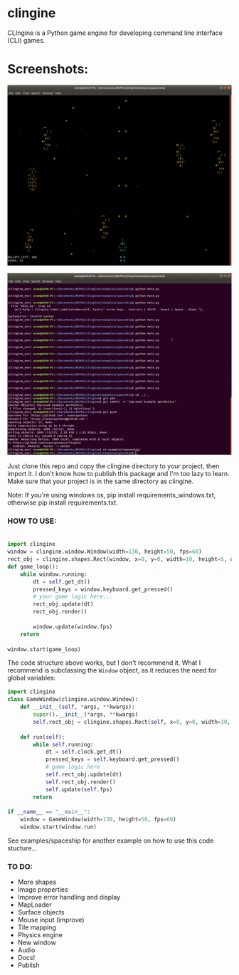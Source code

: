 # clingine
CLIngine is a Python game engine for developing command line interface (CLI) games.

# Screenshots:
![gameplay](screenshots/gameplay.png?raw=true "gameplay")

![sample](screenshots/sample.gif?raw=true "sample")


Just clone this repo and copy the clingine directory to your project, then import it.
I don't know how to publish this package and I'm too lazy to learn. Make sure that your project is in the same directory as clingine.

Note: If you're using windows os, pip install requirements_windows.txt, otherwise pip install requirements.txt.


### HOW TO USE:
```Python

import clingine
window = clingine.window.Window(width=130, height=50, fps=60)
rect_obj = clingine.shapes.Rect(window, x=0, y=0, width=10, height=5, direction=(0, 0), speed=(100, 60), char="#", color_pair=((255, 255, 255),(0, 0, 0)))
def game_loop():
	while window.running:
		dt = self.get_dt()
		pressed_keys = window.keyboard.get_pressed()
		# your game logic here...
		rect_obj.update(dt)
		rect_obj.render()

		window.update(window.fps)
	return

window.start(game_loop)

```
The code structure above works, but I don't recommend it. What I recommend is subclassing the ```Window``` object, as it reduces the need for global variables:
```Python
import clingine
class GameWindow(clingine.window.Window):
	def __init__(self, *args, **kwargs):
		super().__init__(*args, **kwargs)
		self.rect_obj = clingine.shapes.Rect(self, x=0, y=0, width=10, height=5, direction=(0, 0), speed=(100, 60), char="#", color_pair=((255, 255, 255),(0, 0, 0)))

	def run(self):
		while self.running:
			dt = self.clock.get_dt()
			pressed_keys = self.keyboard.get_pressed()
			# game logic here
			self.rect_obj.update(dt)
			self.rect_obj.render()
			self.update(self.fps)
		return

if __name__ == "__main__":
	window = GameWindow(width=130, height=50, fps=60)
	window.start(window.run)

```
See examples/spaceship for another example on how to use this code stucture...

### TO DO:
* More shapes
* Image properties
* Improve error handling and display
* MapLoader
* Surface objects
* Mouse input (improve)
* Tile mapping
* Physics engine
* New window
* Audio
* Docs!
* Publish
